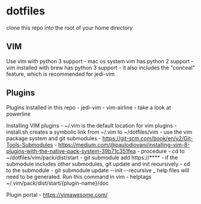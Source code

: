 # dotfiles
clone this repo into the root of your home directory

## VIM
Use vim with python 3 support
    - mac os system vim has python 2 support
    - vim installed with brew has python 3 support
        - it also includes the "conceal" feature, which is recommended for jedi-vim

## Plugins
Plugins installed in this repo
    - jedi-vim
    - vim-airline
        - take a look at powerline

Installing VIM plugins
    - ~/.vim is the default location for vim plugins
        - install.sh creates a symbolic link from ~/.vim to ~/dotfiles/vim
    - use the vim package system and git submodules
        - https://git-scm.com/book/en/v2/Git-Tools-Submodules
        - https://medium.com/@paulodiovani/installing-vim-8-plugins-with-the-native-pack-system-39b71c351fea
    - procedure
        - cd to ~/dotfiles/vim/pack/dist/start
        - git submodule add https://****
        - if the submodule includes other submodules, git update and init recursively
            - cd to the submodule
            - git submodule update --init --recursive
        _ help files will need to be generated. Run this command in vim
            - helptags ~/.vim/pack/dist/start/{plugin-name}/doc

Plugin portal
    - https://vimawesome.com/
